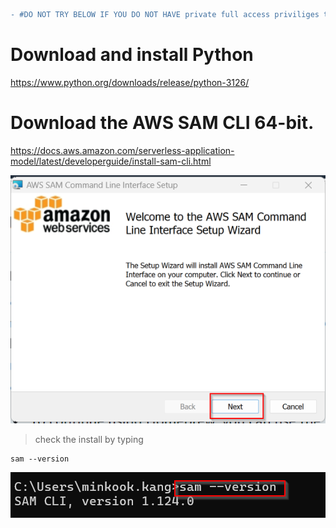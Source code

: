 ```diff
- #DO NOT TRY BELOW IF YOU DO NOT HAVE private full access priviliges to AWS console.  
``` 
# Download and install Python
https://www.python.org/downloads/release/python-3126/


# Download the AWS SAM CLI 64-bit.
https://docs.aws.amazon.com/serverless-application-model/latest/developerguide/install-sam-cli.html

![CLI](https://github.com/hakansuku/D1APACTraining/blob/main/images/Serverless/SAMCLI.png?raw=true)

> check the install by typing 

```
sam --version
```

![](https://github.com/hakansuku/D1APACTraining/blob/main/images/Serverless/samcheck.png?raw=true)
